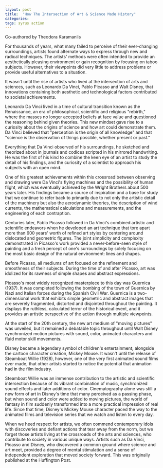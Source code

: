 ```yaml
---
layout: post
title:  "How The Intersection of Art & Science Made History"
categories: 
tags: syrus action
---
```


Co-authored by Theodora Karamanlis

For thousands of years, what many failed to perceive of their ever-changing surroundings, artists found alternate ways to express through new and radical techniques. The artists' methods were often intended to provide an aesthetically pleasing environment or gain recognition by focusing on taboo subjects. However, their viewpoints did very little to address problems or provide useful alternatives to a situation.

It wasn't until the rise of artists who lived at the intersection of arts and sciences, such as Leonardo Da Vinci, Pablo Picasso and Walt Disney, that innovations containing both aesthetic and technological factors contributed to societal achievements.

Leonardo Da Vinci lived in a time of cultural transition known as the Renaissance, an era of philosophical, scientific and religious "rebirth," where the masses no longer accepted beliefs at face value and questioned the reasoning behind given theories. This new mindset gave rise to a curiosity about the origins of science and how art could demonstrate them. Da Vinci believed that "perception is the origin of all knowledge" and that "science is the observation of things possible, whether present or past."

Everything that Da Vinci observed of his surroundings, he sketched and theorized about in journals and codices scripted in his mirrored handwriting. He was the first of his kind to combine the keen eye of an artist to study the detail of his findings, and the curiosity of a scientist to approach his subjects with an open mind.

One of his greatest achievements within this crossroad between observing and drawing were Da Vinci's flying machines and the possibility of human flight, which was eventually achieved by the Wright Brothers about 500 years later. His findings became a source of inspiration and a base for study that we continue to refer back to primarily due to not only the artistic detail of the machinery but also the aerodynamic theories, the description of wind currents, the mathematical calculations and measurements, and the engineering of each contraption.

Centuries later, Pablo Picasso followed in Da Vinci's combined artistic and scientific endeavors when he developed an art technique that tore apart more than 600 years' worth of refined art styles by centering around dislocated and geometric figures. The joint simplicity and complexity demonstrated in Picasso's work provided a never-before-seen style of painting and a fresh percept of one's surroundings by solely focusing on the most basic design of the natural environment: lines and shapes.

Before Picasso, all mediums of art focused on the refinement and smoothness of their subjects. During the time of and after Picasso, art was idolized for its rawness of simple shapes and abstract expressions.

Picasso's most widely recognized masterpiece to this day was Guernica (1937). It was completed following the bombing of the town of Guernica by Nazi and Italian forces during the Spanish Civil War. Guernica is a two-dimensional work that exhibits simple geometric and abstract images that are severely fragmented, distorted and disjointed throughout the painting. It displays the ruthless, calculated terror of the historical event, and it provides an artistic perspective of the action through multiple viewpoints.

At the start of the 20th century, the new art medium of "moving pictures" was unveiled, but it remained a debatable topic throughout until Walt Disney synchronized motion pictures with sound, color, animated characters and fluid motor skill movements.

Disney became a legendary symbol of children's entertainment, alongside the cartoon character creation, Mickey Mouse. It wasn't until the release of Steamboat Willie (1928), however, one of the very first animated sound films ever made, that other artists started to notice the potential that animation had in the film industry.

Steamboat Willie was an immense contribution to the artistic and scientific intersection because of its vibrant combination of music, synchronized sound effects and later additions of color. Cinematography alone was still a new form of art in Disney's time that many perceived as a passing phase, but when sound and color were added to moving pictures, the world of fantasy in film suddenly transformed into a more practical impression of real life. Since that time, Disney's Mickey Mouse character paced the way to the animated films and television series that we watch and listen to every day.

When we heed respect for artists, we often commend contemporary idols with discoveries and defiant actions that tear away from the norm, but we forget those artists living at the crossroads of the arts and sciences, who contribute to society in various unique ways. Artists such as Da Vinci, Picasso and Disney, who discovered a common ground where science and art meet, provided a degree of mental stimulation and a sense of independent exploration that moved society forward.
This was originally published at the Huffington Post.
